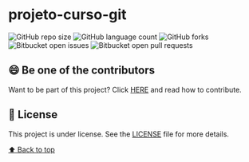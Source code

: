 # projeto-curso-git

![GitHub repo size](https://img.shields.io/github/repo-size/iuricode/README-template?style=for-the-badge)
![GitHub language count](https://img.shields.io/github/languages/count/iuricode/README-template?style=for-the-badge)
![GitHub forks](https://img.shields.io/github/forks/iuricode/README-template?style=for-the-badge)
![Bitbucket open issues](https://img.shields.io/bitbucket/issues/iuricode/README-template?style=for-the-badge)
![Bitbucket open pull requests](https://img.shields.io/bitbucket/pr-raw/iuricode/README-template?style=for-the-badge)

<!--
<img src="exemplo-image.png" alt="exemplo imagem">
-->


## 😄 Be one of the contributors<br>

Want to be part of this project? Click [HERE](CONTRIBUTING.md) and read how to contribute.

## 📝 License

This project is under license. See the [LICENSE](LICENSE.md) file for more details.

[⬆ Back to top](#projeto-curso-git)<br>
